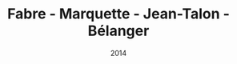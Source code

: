 ---
date: '2014'
title: 'Fabre - Marquette - Jean-Talon - Bélanger'
type: ruelle_verte
district: 'Rosemont'
position: { lng: -73.60608510369856, lat: 45.54625201487997 }
---